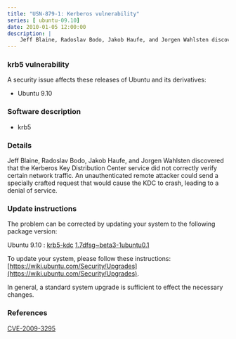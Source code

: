 ```yaml
---
title: "USN-879-1: Kerberos vulnerability"
series: [ ubuntu-09.10]
date: 2010-01-05 12:00:00
description: |
    Jeff Blaine, Radoslav Bodo, Jakob Haufe, and Jorgen Wahlsten discovered that the Kerberos Key Distribution Center service did not correctly verify certain network traffic.  An unauthenticated remote attacker could send a specially crafted request that would cause the KDC to crash, leading to a denial of service. 
--- 
```

 
### krb5 vulnerability

A security issue affects these releases of Ubuntu and its derivatives:

* Ubuntu 9.10

### Software description

* krb5 

### Details

Jeff Blaine, Radoslav Bodo, Jakob Haufe, and Jorgen Wahlsten discovered that the Kerberos Key Distribution Center service did not correctly verify certain network traffic. An unauthenticated remote attacker could send a specially crafted request that would cause the KDC to crash, leading to a denial of service. 

### Update instructions

The problem can be corrected by updating your system to the following package version:

Ubuntu 9.10
 : [krb5-kdc](https://launchpad.net/ubuntu/+source/krb5) <span> [1.7dfsg~beta3-1ubuntu0.1](https://launchpad.net/ubuntu/+source/krb5/1.7dfsg~beta3-1ubuntu0.1) </span> 

To update your system, please follow these instructions: [https://wiki.ubuntu.com/Security/Upgrades](https://wiki.ubuntu.com/Security/Upgrades).

In general, a standard system upgrade is sufficient to effect the necessary changes. 

### References

 [CVE-2009-3295](http://people.ubuntu.com/~ubuntu-security/cve/CVE-2009-3295)
 
